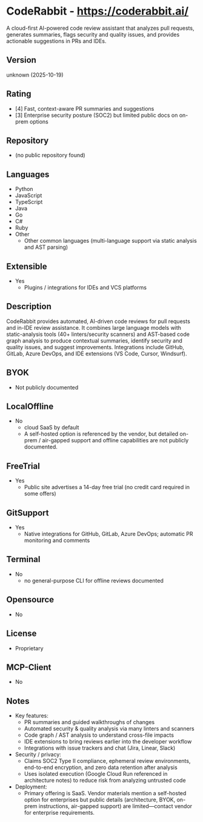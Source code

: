 # CodeRabbit - https://coderabbit.ai/
A cloud-first AI-powered code review assistant that analyzes pull requests, generates summaries, flags security and quality issues, and provides actionable suggestions in PRs and IDEs.
## Version
unknown (2025-10-19)
## Rating
- [4] Fast, context-aware PR summaries and suggestions
- [3] Enterprise security posture (SOC2) but limited public docs on on-prem options
## Repository
- (no public repository found)
## Languages
- Python
- JavaScript
- TypeScript
- Java
- Go
- C#
- Ruby
- Other
  - Other common languages (multi-language support via static analysis and AST parsing)
## Extensible
- Yes
  - Plugins / integrations for IDEs and VCS platforms
## Description
CodeRabbit provides automated, AI-driven code reviews for pull requests and in-IDE review assistance. It combines large language models with static-analysis tools (40+ linters/security scanners) and AST-based code graph analysis to produce contextual summaries, identify security and quality issues, and suggest improvements. Integrations include GitHub, GitLab, Azure DevOps, and IDE extensions (VS Code, Cursor, Windsurf).
## BYOK
- Not publicly documented
## LocalOffline
- No 
  - cloud SaaS by default
  - A self-hosted option is referenced by the vendor, but detailed on-prem / air-gapped support and offline capabilities are not publicly documented.
## FreeTrial
- Yes
  - Public site advertises a 14-day free trial (no credit card required in some offers)
## GitSupport
- Yes
  - Native integrations for GitHub, GitLab, Azure DevOps; automatic PR monitoring and comments
## Terminal
- No
  - no general-purpose CLI for offline reviews documented
## Opensource
- No
## License
- Proprietary
## MCP-Client
- No
## Notes
- Key features:
  - PR summaries and guided walkthroughs of changes
  - Automated security & quality analysis via many linters and scanners
  - Code graph / AST analysis to understand cross-file impacts
  - IDE extensions to bring reviews earlier into the developer workflow
  - Integrations with issue trackers and chat (Jira, Linear, Slack)
- Security / privacy:
  - Claims SOC2 Type II compliance, ephemeral review environments, end-to-end encryption, and zero data retention after analysis
  - Uses isolated execution (Google Cloud Run referenced in architecture notes) to reduce risk from analyzing untrusted code
- Deployment:
  - Primary offering is SaaS. Vendor materials mention a self-hosted option for enterprises but public details (architecture, BYOK, on-prem instructions, air-gapped support) are limited—contact vendor for enterprise requirements.


